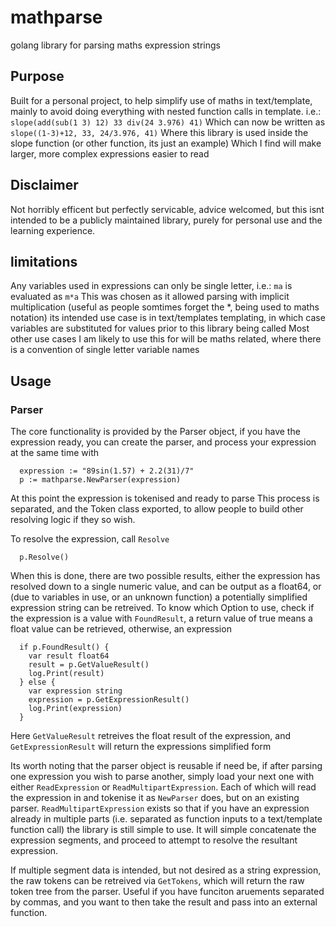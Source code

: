 # mathparse
golang library for parsing maths expression strings

## Purpose
Built for a personal project, to help simplify use of maths in text/template, mainly to avoid doing everything with nested function calls in template. i.e.:
`slope(add(sub(1 3) 12) 33 div(24 3.976) 41)`
Which can now be written as
`slope((1-3)+12, 33, 24/3.976, 41)`
Where this library is used inside the slope function (or other function, its just an example)
Which I find will make larger, more complex expressions easier to read

## Disclaimer
Not horribly efficent but perfectly servicable, advice welcomed, but this isnt intended to be a publicly maintained library, purely for personal use and the learning experience.

## limitations
Any variables used in expressions can only be single letter, i.e.: `ma` is evaluated as `m*a`
This was chosen as it allowed parsing with implicit multiplication (useful as people somtimes forget the \*, being used to maths notation) its intended use case is in text/templates templating, in which case variables are substituted for values prior to this library being called
Most other use cases I am likely to use this for will be maths related, where there is a convention of single letter variable names

## Usage
### Parser
The core functionality is provided by the Parser object, if you have the expression ready, you can create the parser, and process your expression at the same time with
```
  expression := "89sin(1.57) + 2.2(31)/7"
  p := mathparse.NewParser(expression)
```
At this point the expression is tokenised and ready to parse
This process is separated, and the Token class exported, to allow people to build other resolving logic if they so wish.

To resolve the expression, call `Resolve`
```
  p.Resolve()
```

When this is done, there are two possible results, either the expression has resolved down to a single numeric value, and can be output as a float64, or (due to variables in use, or an unknown function) a potentially simplified expression string can be retreived.
To know which Option to use, check if the expression is a value with `FoundResult`, a return value of true means a float value can be retrieved, otherwise, an expression
```
  if p.FoundResult() {
    var result float64
    result = p.GetValueResult()
    log.Print(result)
  } else {
    var expression string
    expression = p.GetExpressionResult()
    log.Print(expression)
  }
```
Here `GetValueResult` retreives the float result of the expression, and `GetExpressionResult` will return the expressions simplified form


Its worth noting that the parser object is reusable if need be, if after parsing one expression you wish to parse another, simply load your next one with either `ReadExpression` or `ReadMultipartExpression`.
Each of which will read the expression in and tokenise it as `NewParser` does, but on an existing parser.
`ReadMultipartExpression` exists so that if you have an expression already in multiple parts (i.e. separated as function inputs to a text/template function call) the library is still simple to use. It will simple concatenate the expression segments, and proceed to attempt to resolve the resultant expression.

If multiple segment data is intended, but not desired as a string expression, the raw tokens can be retreived via `GetTokens`, which will return the raw token tree from the parser.
Useful if you have funciton aruements separated by commas, and you want to then take the result and pass into an external function.

